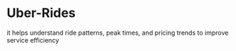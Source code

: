 # Uber-Rides
it helps understand ride patterns, peak times, and pricing trends to improve service efficiency
